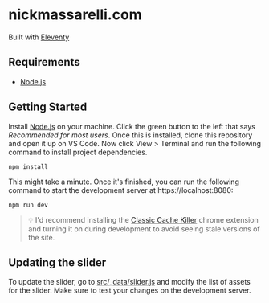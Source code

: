  # nickmassarelli.com

Built with [Eleventy](https://www.11ty.dev/)

## Requirements

- [Node.js](https://nodejs.org/en/)

## Getting Started

Install [Node.js](https://nodejs.org/en/) on your machine. Click the green button to the left that says _Recommended for most users_. Once this is installed, clone this repository and open it up on VS Code. Now click View > Terminal and run the following command to install project dependencies.

```
npm install
```

This might take a minute. Once it's finished, you can run the following command to start the development server at https://localhost:8080:

```
npm run dev
```

> 💡 I'd recommend installing the [Classic Cache Killer](https://chrome.google.com/webstore/detail/classic-cache-killer/kkmknnnjliniefekpicbaaobdnjjikfp?hl=en) chrome extension and turning it on during development to avoid seeing stale versions of the site.

## Updating the slider

To update the slider, go to [src/\_data/slider.js](src/_data/slider.js) and modify the list of assets for the slider. Make sure to test your changes on the development server.
